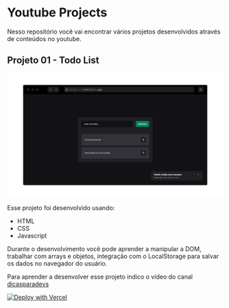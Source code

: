
#  Youtube Projects

Nesso repositório você vai encontrar vários projetos desenvolvidos através de conteúdos no youtube.


## Projeto 01 - Todo List

<img src="./.github/assets/screenshots/screenshot-todolist.png" />

Esse projeto foi desenvolvido usando:

- HTML
- CSS
- Javascript

Durante o desenvolvimento você pode aprender a manipular a DOM, trabalhar com arrays e objetos, integração com o LocalStorage para salvar os dados no navegador do usuário.

Para aprender a desenvolver esse projeto indico o vídeo do canal [dicasparadevs](https://www.youtube.com/watch?v=0bNeKAzVvlE)

[![Deploy with Vercel](https://vercel.com/button)](https://youtube-projects-todo-list.vercel.app)
